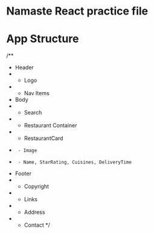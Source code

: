 # Namaste React practice file

# App Structure

/\*\*

- Header
- - Logo
- - Nav Items
- Body
- - Search
- - Restaurant Container
- - RestaurantCard
-      - Image
-      - Name, StarRating, Cuisines, DeliveryTime
- Footer
- - Copyright
- - Links
- - Address
- - Contact
    \*/
